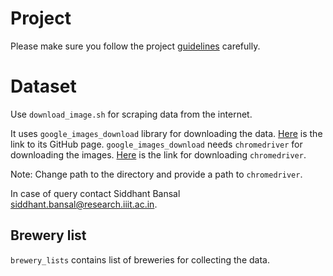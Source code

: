 # Project
Please make sure you follow the project [guidelines](./guidelines.md) carefully.

# Dataset
Use `download_image.sh` for scraping data from the internet.

It uses `google_images_download` library for downloading the data. [Here](https://github.com/hardikvasa/google-images-download) is the link to its GitHub page.
`google_images_download` needs `chromedriver` for downloading the images.
[Here](https://chromedriver.chromium.org/downloads) is the link for downloading `chromedriver`.

Note: Change path to the directory and provide a path to `chromedriver`.

In case of query contact Siddhant Bansal [siddhant.bansal@research.iiit.ac.in](mailto:siddhant.bansal@research.iiit.ac.in).

## Brewery list
`brewery_lists` contains list of breweries for collecting the data.
